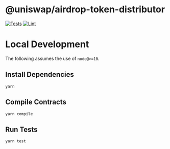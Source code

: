 # @uniswap/airdrop-token-distributor

[![Tests](https://github.com/Uniswap/airdrop-token-distributor/workflows/Tests/badge.svg)](https://github.com/Uniswap/airdrop-token-distributor/actions?query=workflow%3ATests)
[![Lint](https://github.com/Uniswap/airdrop-token-distributor/workflows/Lint/badge.svg)](https://github.com/Uniswap/airdrop-token-distributor/actions?query=workflow%3ALint)

# Local Development

The following assumes the use of `node@>=10`.

## Install Dependencies

`yarn`

## Compile Contracts

`yarn compile`

## Run Tests

`yarn test`
